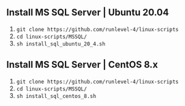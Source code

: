 ## Install MS SQL Server | Ubuntu 20.04 ##

1. `git clone https://github.com/runlevel-4/linux-scripts`
2. `cd linux-scripts/MSSQL/`
3. `sh install_sql_ubuntu_20_4.sh`


## Install MS SQL Server | CentOS 8.x ##

1. `git clone https://github.com/runlevel-4/linux-scripts`
2. `cd linux-scripts/MSSQL/`
3. `sh install_sql_centos_8.sh`
